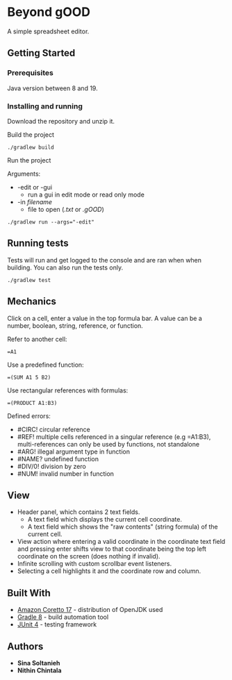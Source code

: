 # Beyond gOOD

A simple spreadsheet editor.

## Getting Started

### Prerequisites

Java version between 8 and 19.

### Installing and running

Download the repository and unzip it.

Build the project

```
./gradlew build
```

Run the project

Arguments:
* -edit or -gui
  * run a gui in edit mode or read only mode
* -in *filename*      
  * file to open (*.txt* or *.gOOD*)

```
./gradlew run --args="-edit"
```

## Running tests

Tests will run and get logged to the console and are ran when when building. You can also run the tests only.

```
./gradlew test
```

## Mechanics

Click on a cell, enter a value in the top formula bar. A value can be a number, boolean, string, reference, or function.

Refer to another cell:

```
=A1
```

Use a predefined function:

```
=(SUM A1 5 B2)
```

Use rectangular references with formulas:

```
=(PRODUCT A1:B3)
```

Defined errors:
* #CIRC! circular reference
* #REF! multiple cells referenced in a singular reference (e.g =A1:B3), multi-references can only be used by functions, not standalone
* #ARG! illegal argument type in function
* #NAME? undefined function
* #DIV/0! division by zero
* #NUM! invalid number in function

## View

* Header panel, which contains 2 text fields.
  * A text field which displays the current cell coordinate.
  * A text field which shows the "raw contents" (string formula) of the current cell.
* View action where entering a valid coordinate in the coordinate text field and pressing enter shifts view to that coordinate being the top left coordinate on the screen (does nothing if invalid).
* Infinite scrolling with custom scrollbar event listeners.
* Selecting a cell highlights it and the coordinate row and column.

## Built With

* [Amazon Coretto 17](https://docs.aws.amazon.com/corretto/latest/corretto-17-ug/downloads-list.html) - distribution of OpenJDK used
* [Gradle 8](https://gradle.org/) - build automation tool
* [JUnit 4](https://junit.org/junit4/) - testing framework

## Authors

* **Sina Soltanieh**
* **Nithin Chintala**